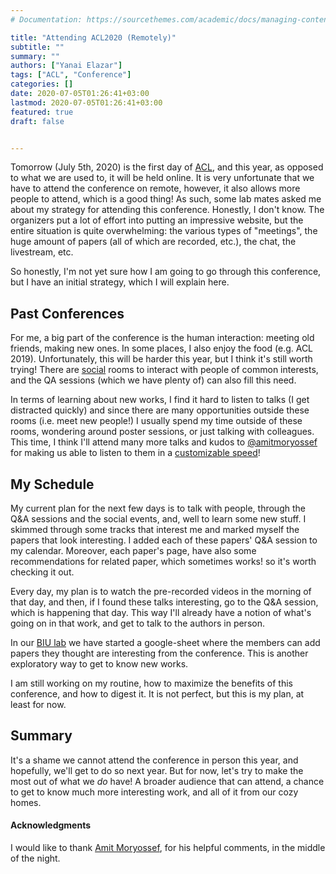 ```yaml
---
# Documentation: https://sourcethemes.com/academic/docs/managing-content/

title: "Attending ACL2020 (Remotely)"
subtitle: ""
summary: ""
authors: ["Yanai Elazar"]
tags: ["ACL", "Conference"]
categories: []
date: 2020-07-05T01:26:41+03:00
lastmod: 2020-07-05T01:26:41+03:00
featured: true
draft: false


---
```



Tomorrow (July 5th, 2020) is the first day of [ACL](https://acl2020.org/), and this year, as opposed to what we are used to, it will be held online.
It is very unfortunate that we have to attend the conference on remote, however, it also allows more people to attend, which is a good thing! As such, some lab mates asked me about my strategy for attending this conference. Honestly, I don't know. The organizers put a lot of effort into putting an impressive website, but the entire situation is quite overwhelming: the various types of "meetings", the huge amount of papers (all of which are recorded, etc.), the chat, the livestream, etc.

So honestly, I'm not yet sure how I am going to go through this conference, but I have an initial strategy, which I will explain here.


## Past Conferences
For me, a big part of the conference is the human interaction: meeting old friends, making new ones. In some places, I also enjoy the food (e.g. ACL 2019).
Unfortunately, this will be harder this year, but I think it's still worth trying! There are [social](https://virtual.acl2020.org/socials.html) rooms to interact with people of common interests, and the QA sessions (which we have plenty of) can also fill this need.

In terms of learning about new works, I find it hard to listen to talks (I get distracted quickly) and since there are many opportunities outside these rooms (i.e. meet new people!) I usually spend my time outside of these rooms, wondering around poster sessions, or just talking with colleagues.
This time, I think I'll attend many more talks and kudos to [@amitmoryossef](https://twitter.com/amitmoryossef/) for making us able to listen to them in a [customizable speed](https://twitter.com/amitmoryossef/status/1279450080081313792)!


## My Schedule
My current plan for the next few days is to talk with people, through the Q&A sessions and the social events, and, well to learn some new stuff.
I skimmed through some tracks that interest me and marked myself the papers that look interesting. I added each of these papers' Q&A session to my calendar.
Moreover, each paper's page, have also some recommendations for related paper, which sometimes works! so it's worth checking it out.

Every day, my plan is to watch the pre-recorded videos in the morning of that day, and then, if I found these talks interesting, go to the Q&A session, which is happening that day. This way I'll already have a notion of what's going on in that work, and get to talk to the authors in person.

In our [BIU lab](https://biu-nlp.github.io/) we have started a google-sheet where the members can add papers they thought are interesting from the conference. This is another exploratory way to get to know new works.

I am still working on my routine, how to maximize the benefits of this conference, and how to digest it. It is not perfect, but this is my plan, at least for now.


## Summary
It's a shame we cannot attend the conference in person this year, and hopefully, we'll get to do so next year. But for now, let's try to make the most out of what we *do* have! A broader audience that can attend, a chance to get to know much more interesting work, and all of it from our cozy homes.


#### Acknowledgments
I would like to thank [Amit Moryossef](https://www.linkedin.com/in/amit-moryossef), for his helpful comments, in the middle of the night.
